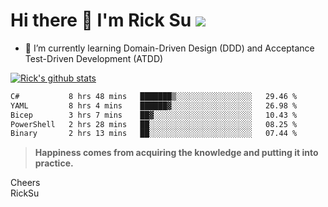 # Hi there 👋 I'm Rick Su ![](https://komarev.com/ghpvc/?username=ricksu978)
<!--
**ricksu978/ricksu978** is a ✨ _special_ ✨ repository because its `README.md` (this file) appears on your GitHub profile.

Here are some ideas to get you started:

- 🔭 I’m currently working on ...
-->
- 🌱 I’m currently learning Domain-Driven Design (DDD) and Acceptance Test-Driven Development (ATDD)
<!--
- 👯 I’m looking to collaborate on ...
- 🤔 I’m looking for help with ...
- 💬 Ask me about ...
- 📫 How to reach me: ...
- 😄 Pronouns: ...
- ⚡ Fun fact: ...
-->
[![Rick's github stats](https://github-readme-stats.vercel.app/api?username=ricksu978&theme=dark)](https://github.com/ricksu978/ricksu978)

<!--START_SECTION:waka-->

```txt
C#           8 hrs 48 mins   ███████▒░░░░░░░░░░░░░░░░░   29.46 %
YAML         8 hrs 4 mins    ██████▓░░░░░░░░░░░░░░░░░░   26.98 %
Bicep        3 hrs 7 mins    ██▓░░░░░░░░░░░░░░░░░░░░░░   10.43 %
PowerShell   2 hrs 28 mins   ██░░░░░░░░░░░░░░░░░░░░░░░   08.25 %
Binary       2 hrs 13 mins   ██░░░░░░░░░░░░░░░░░░░░░░░   07.44 %
```

<!--END_SECTION:waka-->

> **Happiness comes from acquiring the knowledge and putting it into practice.**

Cheers  
RickSu 
